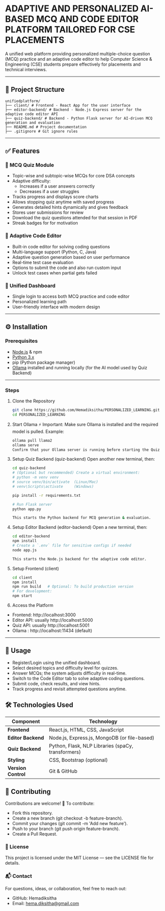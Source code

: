 # ADAPTIVE AND PERSONALIZED AI-BASED MCQ AND CODE EDITOR PLATFORM TAILORED FOR CSE PLACEMENTS

A unified web platform providing personalized multiple-choice question (MCQ) practice and an adaptive code editor to help Computer Science & Engineering (CSE) students prepare effectively for placements and technical interviews.

---

## 📁 Project Structure

    unifiedplatform/
    ├── client/ # Frontend - React App for the user interface
    ├── editor-backend/ # Backend - Node.js Express server for the adaptive code editor API
    ├── quiz-backend/ # Backend - Python Flask server for AI-driven MCQ generation and evaluation
    ├── README.md # Project documentation
    ├── .gitignore # Git ignore rules


---

## ✅ Features

### 📌 **MCQ Quiz Module**
- Topic-wise and subtopic-wise MCQs for core DSA concepts
- Adaptive difficulty:
  - Increases if a user answers correctly
  - Decreases if a user struggles
- Tracks progress and displays score charts
- Allows stopping quiz anytime with saved progress
- Generates detailed hints dynamically and gives feedback
- Stores user submissions for review
- Download the quiz questions attended for that session in PDF
- Streak badges for for motivation

### 📌 **Adaptive Code Editor**
- Built-in code editor for solving coding questions
- Multi-language support (Python, C, Java)
- Adaptive question generation based on user performance
- Real-time test case evaluation
- Options to submit the code and also run custom input
- Unlock test cases when partial gets failed

### 📌 **Unified Dashboard**
- Single login to access both MCQ practice and code editor
- Personalized learning path
- User-friendly interface with modern design

---

## ⚙️ Installation 

### Prerequisites

- [Node.js](https://nodejs.org/) & npm
- [Python 3.x](https://www.python.org/)
- pip (Python package manager)
- [Ollama](https://ollama.com/) installed and running locally (for the AI model used by Quiz Backend)

---

### Steps

1. Clone the Repository
    ```bash
    git clone https://github.com/Hemadiksitha/PERSONALIZED_LEARNING.git
    cd PERSONALIZED_LEARNING

2. Start Ollama
    ⚡ Important:
    Make sure Ollama is installed and the required model is pulled.
    Example:

    ```bash
    ollama pull llama2
    ollama serve
    Confirm that your Ollama server is running before starting the Quiz Backend.

3. Setup Quiz Backend (quiz-backend)
    Open another new terminal, then:

    ```bash
    cd quiz-backend
    # (Optional but recommended) Create a virtual environment:
    # python -m venv venv
    # source venv/bin/activate  (Linux/Mac)
    # venv\Scripts\activate     (Windows)

    pip install -r requirements.txt

    # Run Flask server
    python app.py

    This starts the Python backend for MCQ generation & evaluation.

4. Setup Editor Backend (editor-backend)
    Open a new terminal, then:

    ```bash
    cd editor-backend
    npm install
    # Create a `.env` file for sensitive configs if needed
    node app.js

    This starts the Node.js backend for the adaptive code editor.

5. Setup Frontend (client)
    ```bash
    cd client
    npm install
    npm run build   # Optional: To build production version
    # For development:
    npm start

6. Access the Platform
- Frontend: http://localhost:3000
- Editor API: usually http://localhost:5000
- Quiz API: usually http://localhost:5001
- Ollama : http://localhost:11434 (default)

---

## 🚀 Usage
- Register/Login using the unified dashboard.
- Select desired topics and difficulty level for quizzes.
- Answer MCQs; the system adjusts difficulty in real-time.
- Switch to the Code Editor tab to solve adaptive coding questions.
- Submit code, check results, and view hints.
- Track progress and revisit attempted questions anytime.

## 🛠️ Technologies Used

| Component           | Technology                                         |
| ------------------- | -------------------------------------------------- |
| **Frontend**        | React.js, HTML, CSS, JavaScript                    |
| **Editor Backend**  | Node.js, Express.js, MongoDB (or file-based)       |
| **Quiz Backend**    | Python, Flask, NLP Libraries (spaCy, transformers) |
| **Styling**         | CSS, Bootstrap (optional)                          |
| **Version Control** | Git & GitHub                                       |

## 🤝 Contributing
Contributions are welcome! 🚀
To contribute:
- Fork this repository.
- Create a new branch (git checkout -b feature-branch).
- Commit your changes (git commit -m 'Add new feature').
- Push to your branch (git push origin feature-branch).
- Create a Pull Request.

### 📄 License
This project is licensed under the MIT License — see the LICENSE file for details.

### 📬 Contact
For questions, ideas, or collaboration, feel free to reach out:
- GitHub: Hemadiksitha
- Email: hema.diksitha@gmail.com